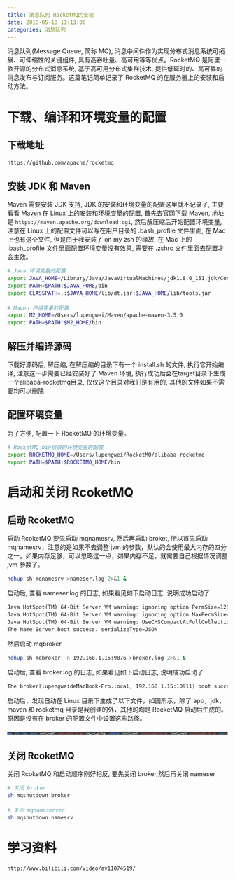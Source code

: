 ```yaml
---
title: 消息队列-RocketMQ的安装
date: 2018-05-10 11:13:06
categories: 消息队列
---
```


消息队列(Message Queue, 简称 MQ), 消息中间件作为实现分布式消息系统可拓展、可伸缩性的关键组件, 具有高吞吐量、高可用等等优点。RocketMQ 是阿里一款开源的分布式消息系统, 基于高可用分布式集群技术, 提供低延时的、高可靠的消息发布与订阅服务。这篇笔记简单记录了 RocketMQ 的在服务器上的安装和启动方法。

# 下载、编译和环境变量的配置

## 下载地址

`https://github.com/apache/rocketmq`

## 安装 JDK 和 Maven

Maven 需要安装 JDK 支持, JDK 的安装和环境变量的配置这里就不记录了, 主要看看 Maven 在 Linux 上的安装和环境变量的配置, 首先去官网下载 Maven, 地址是 `https://maven.apache.org/download.cgi`, 然后解压缩后开始配置环境变量, 注意在 Linux 上的配置文件可以写在用户目录的 .bash_profile 文件里面, 在 Mac 上也有这个文件, 但是由于我安装了 on my zsh 的缘故, 在 Mac 上的 .bash_profile 文件里面配置环境变量没有效果, 需要在 .zshrc 文件里面去配置才会生效。

<!-- more -->

```sh
# Java 环境变量的配置
export JAVA_HOME=/Library/Java/JavaVirtualMachines/jdk1.8.0_151.jdk/Contents/Home
export PATH=$PATH:$JAVA_HOME/bin
export CLASSPATH=.:$JAVA_HOME/lib/dt.jar:$JAVA_HOME/lib/tools.jar

# Maven 环境变量的配置
export M2_HOME=/Users/lupengwei/Maven/apache-maven-3.5.0
export PATH=$PATH:$M2_HOME/bin
```

## 解压并编译源码

下载好源码后, 解压缩, 在解压缩的目录下有一个 install.sh 的文件, 执行它开始编译, 注意这一步需要已经安装好了 Maven 环境, 执行成功后会在target目录下生成一个alibaba-rocketmq目录, 仅仅这个目录对我们是有用的, 其他的文件如果不需要均可以删除

## 配置环境变量

为了方便, 配置一下 RocketMQ 的环境变量。

```sh
# RocketMQ bin目录的环境变量的配置
export ROCKETMQ_HOME=/Users/lupengwei/RocketMQ/alibaba-rocketmq
export PATH=$PATH:$ROCKETMQ_HOME/bin
```

# 启动和关闭 RcoketMQ

## 启动 RcoketMQ

启动 RcoketMQ 要先启动 mqnamesrv, 然后再启动 broket,  所以首先启动 mqnamesrv，注意的是如果不去调整 jvm 的参数，默认的会使用最大内存的四分之一，如果内存足够，可以忽略这一点，如果内存不足，就需要自己根据情况调整 jvm 参数了。

```sh
nohup sh mqnamesrv >nameser.log 2>&1 &
```

启动后, 查看 nameser.log 的日志, 如果看见如下启动日志, 说明成功启动了

```txt
Java HotSpot(TM) 64-Bit Server VM warning: ignoring option PermSize=128m; support was removed in 8.0
Java HotSpot(TM) 64-Bit Server VM warning: ignoring option MaxPermSize=320m; support was removed in 8.0
Java HotSpot(TM) 64-Bit Server VM warning: UseCMSCompactAtFullCollection is deprecated and will likely be removed in a future release.
The Name Server boot success. serializeType=JSON
```

然后启动 mqbroker

```sh
nohup sh mqbroker -n 192.168.1.15:9876 >broker.log 2>&1 &
```

启动后, 查看 broker.log 的日志, 如果看见如下启动日志, 说明成功启动了

```txt
The broker[lupengweideMacBook-Pro.local, 192.168.1.15:10911] boot success. serializeType=JSON and name server is 192.168.1.15:9876
```

启动后，发现自动在 Linux 目录下生成了以下文件，如图所示，除了 app，jdk，maven 和 rocketmq 目录是我创建的外，其他的均是 RocketMQ 启动后生成的。原因是没有在 broker 的配置文件中设置这些路径。

![IMAGE](消息队列-RocketMQ的安装/1525946201065.jpg)

## 关闭 RcoketMQ

关闭 RcoketMQ 和启动顺序刚好相反, 要先关闭 broker,然后再关闭 nameser

```sh
# 关闭 broker
sh mqshutdown broker

# 关闭 mqnameserver
sh mqshutdown namesrv
```

# 学习资料

`http://www.bilibili.com/video/av11074519/`